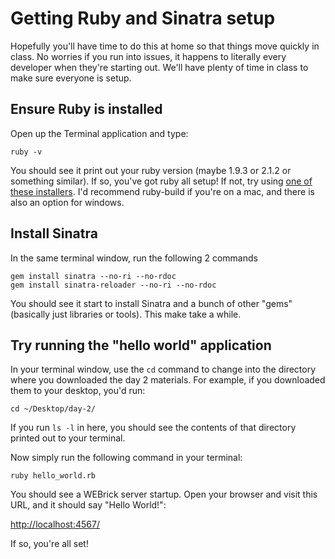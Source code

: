 # Getting Ruby and Sinatra setup
Hopefully you'll have time to do this at home so that things move quickly in class. No worries if you run into issues, it happens to literally every developer when they're starting out. We'll have plenty of time in class to make sure everyone is setup.

## Ensure Ruby is installed
Open up the Terminal application and type:

    ruby -v

You should see it print out your ruby version (maybe 1.9.3 or 2.1.2 or something similar). If so, you've got ruby all setup! If not, try using [one of these installers](https://www.ruby-lang.org/en/documentation/installation/#installers). I'd recommend ruby-build if you're on a mac, and there is also an option for windows.

## Install Sinatra
In the same terminal window, run the following 2 commands

    gem install sinatra --no-ri --no-rdoc
    gem install sinatra-reloader --no-ri --no-rdoc

You should see it start to install Sinatra and a bunch of other "gems" (basically just libraries or tools). This make take a while.

## Try running the "hello world" application
In your terminal window, use the `cd` command to change into the directory where you downloaded the day 2 materials. For example, if you downloaded them to your desktop, you'd run:

    cd ~/Desktop/day-2/

If you run `ls -l` in here, you should see the contents of that directory printed out to your terminal.

Now simply run the following command in your terminal:

    ruby hello_world.rb

You should see a WEBrick server startup. Open your browser and visit this URL, and it should say "Hello World!":

[http://localhost:4567/](http://localhost:4567/)

If so, you're all set!